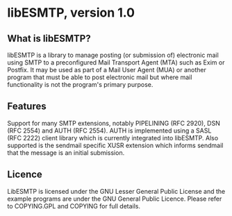 # libESMTP, version 1.0

## What is libESMTP?

libESMTP is a library to manage posting (or submission of) electronic
mail using SMTP to a preconfigured Mail Transport Agent (MTA) such as
Exim or Postfix.  It may be used as part of a Mail User Agent (MUA) or
another program that must be able to post electronic mail but where mail
functionality is not the program's primary purpose.

## Features

Support for many SMTP extensions, notably PIPELINING (RFC 2920), DSN (RFC 2554)
and AUTH (RFC 2554).  AUTH is implemented using a SASL (RFC 2222) client
library which is currently integrated into libESMTP. Also supported is the
sendmail specific XUSR extension which informs sendmail that the message is an
initial submission.

## Licence

LibESMTP is licensed under the GNU Lesser General Public License and the
example programs are under the GNU General Public Licence.  Please refer
to COPYING.GPL and COPYING for full details.



